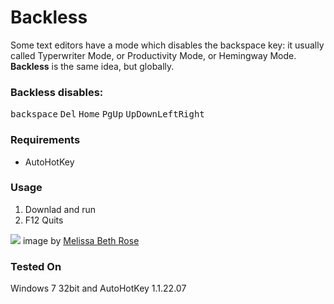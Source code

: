 # Backless
Some text editors have a mode which disables the backspace key: it usually called Typerwriter Mode, or Productivity Mode, or Hemingway Mode. **Backless** is the same idea, but globally. 

### Backless disables:

<kbd>backspace</kbd>
<kbd>Del</kbd>
<kbd>Home</kbd>
<kbd>PgUp</kbd>
<kbd>Up</kbd><kbd>Down</kbd><kbd>Left</kbd><kbd>Right</kbd>

### Requirements
* AutoHotKey

### Usage
1. Downlad and run
2. F12 Quits

![](backless.jpg)
image by [Melissa Beth Rose](https://melissabethrose.com/)

### Tested On
Windows 7 32bit and AutoHotKey 1.1.22.07